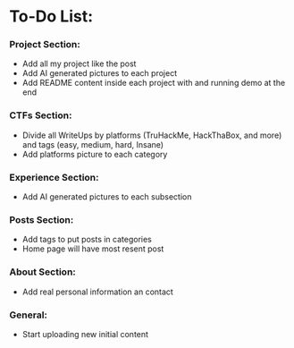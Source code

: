 # To-Do List:

### Project Section:

- Add all my project like the post
- Add AI generated pictures to each project
- Add README content inside each project with and running demo at the end

### CTFs Section:

- Divide all WriteUps by platforms (TruHackMe, HackThaBox, and more) and tags (easy, medium, hard, Insane)
- Add platforms picture to each category

### Experience Section:

- Add AI generated pictures to each subsection

### Posts Section:

- Add tags to put posts in categories
- Home page will have most resent post

### About Section:

- Add real personal information an contact

### General:

- Start uploading new initial content
